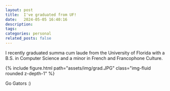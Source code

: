 ```yaml
---
layout: post
title:  I've graduated from UF!
date:   2024-05-05 16:40:16
description: 
tags: 
categories: personal
related_posts: false
---
```


I recently graduated summa cum laude from the University of Florida with a B.S. in Computer Science and a minor in French and Francophone Culture. 

<div class="row mt-3">
    <div class="col-sm mt-3 mt-md-0">
        {% include figure.html path="assets/img/grad.JPG" class="img-fluid rounded z-depth-1" %}
</div>



Go Gators :)